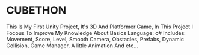 # CUBETHON
This Is My First Unity Project, It's 3D And Platformer Game, In This Project I Focous To Improve My Knowledge About Basics
Language: c#
Includes: Movement, Score, Level, Smooth Camera, Obstacles, Prefabs, Dynamic Collision, Game Manager, A little Animation And etc...
